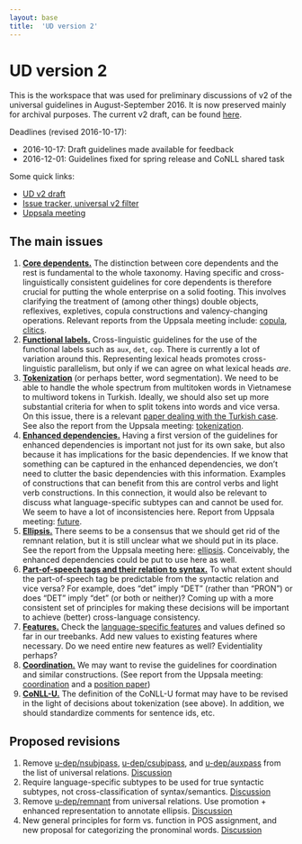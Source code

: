 ```yaml
---
layout: base
title:  'UD version 2'
---
```


# UD version 2

This is the workspace that was used for preliminary discussions of v2 of the universal guidelines in August-September 2016. It is now preserved mainly for archival purposes. The current v2 draft, can be found [here](../v2/index.html). 

Deadlines (revised 2016-10-17):

* 2016-10-17: Draft guidelines made available for feedback
* 2016-12-01: Guidelines fixed for spring release and CoNLL shared task

Some quick links:

* [UD v2 draft](../v2/index.html)
* [Issue tracker, universal v2 filter](https://github.com/UniversalDependencies/docs/issues?utf8=%E2%9C%93&q=is%3Aissue%20is%3Aopen%20milestone%3A%22universal%20v2%22)
* [Uppsala meeting](/workgroups/2015-08-23-uppsala/)

## The main issues

1. **[Core dependents.](core_dependents.html)**
   The distinction between core dependents and the rest is fundamental to the whole taxonomy.
   Having specific and cross-linguistically consistent guidelines for core dependents is therefore
   crucial for putting the whole enterprise on a solid footing. This involves clarifying the
   treatment of (among other things) double objects, reflexives, expletives, copula constructions
   and valency-changing operations.
   Relevant reports from the Uppsala meeting include:
   [copula](../2015-08-23-uppsala/copula.html),
   [clitics](../2015-08-23-uppsala/clitics.html).
1. **[Functional labels.](function_dependents.html)**
   Cross-linguistic guidelines for the use of the functional labels such as `aux`, `det`, `cop`.
   There is currently a lot of variation around this.
   Representing lexical heads promotes cross-linguistic parallelism, but only if we can agree on what lexical heads *are*.
1. **[Tokenization](tokenization.html)** (or perhaps better, word segmentation).
   We need to be able to handle the whole spectrum from multitoken words in Vietnamese to multiword
   tokens in Turkish. Ideally, we should also set up more substantial criteria for when to split
   tokens into words and vice versa. On this issue, there is a relevant
   [paper dealing with the Turkish case](http://coltekin.net/cagri/tmp/ig-paper.pdf).
   See also the report from the Uppsala meeting: [tokenization](../2015-08-23-uppsala/tokenization.html).
1. **[Enhanced dependencies.](enhanced.html)**
   Having a first version of the guidelines for enhanced dependencies is important not just for its own sake,
   but also because it has implications for the basic dependencies. If we know that something
   can be captured in the enhanced dependencies, we don’t need to clutter the basic dependencies with
   this information. Examples of constructions that can benefit from this are control verbs and light verb
   constructions. In this connection, it would also be relevant to discuss what language-specific subtypes can and cannot be used for. We seem to have a lot of inconsistencies here. Report from Uppsala meeting: [future](../2015-08-23-uppsala/future.html).
1. **[Ellipsis.](ellipsis.html)**
   There seems to be a consensus that we should get rid of the remnant relation, but it is still unclear
   what we should put in its place.
   See the report from the Uppsala meeting here: [ellipsis](../2015-08-23-uppsala/ellipsis.html).
   Conceivably, the enhanced dependencies could be put to use here as well.
1. **[Part-of-speech tags and their relation to syntax.](form_vs_function.html)** To what extent should the part-of-speech tag be
   predictable from the syntactic relation and vice versa? For example, does “det” imply “DET” (rather than “PRON”)
   or does “DET” imply “det” (or both or neither)? Coming up with a more consistent set of principles for making
   these decisions will be important to achieve (better) cross-language consistency.
1. **[Features.](features.html)** Check the [language-specific features](/ext-feat-index.html) and values defined so far in our treebanks. Add new values to existing features where necessary. Do we need entire new features as well? Evidentiality perhaps?
1. **[Coordination.](coordination.html)** We may want to revise the guidelines for coordination and similar constructions. (See report from the Uppsala meeting: [coordination](../2015-08-23-uppsala/coordination.html) and a [position paper](https://aclweb.org/anthology/W/W16/W16-1715.pdf))
1. **[CoNLL-U.](conllu.html)** The definition of the CoNLL-U format may have to be revised in the light of decisions about tokenization (see above). In addition, we should standardize comments for sentence ids, etc.

## Proposed revisions

1. Remove [u-dep/nsubjpass](), [u-dep/csubjpass](), and [u-dep/auxpass]() from the list of universal relations. [Discussion](core_dependents.html)
1. Require language-specific subtypes to be used for true syntactic subtypes, not cross-classification of syntax/semantics.  [Discussion](enhanced.html)
1. Remove [u-dep/remnant]() from universal relations. Use promotion + enhanced representation to annotate ellipsis. [Discussion](ellipsis.html)
1. New general principles for form vs. function in POS assignment, and new proposal for categorizing the pronominal words. [Discussion](form_vs_function.html)
